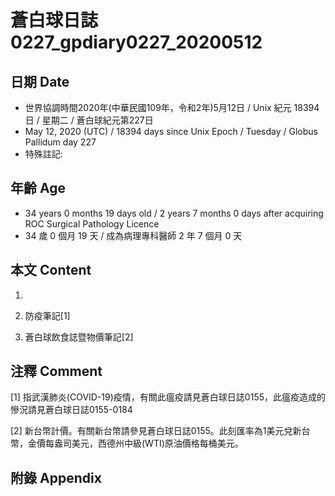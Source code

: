 # 蒼白球日誌0227_gpdiary0227_20200512 #

## 日期 Date ##

* 世界協調時間2020年(中華民國109年，令和2年)5月12日 / Unix 紀元 18394 日 / 星期二 / 蒼白球紀元第227日
* May 12, 2020 (UTC) / 18394 days since Unix Epoch / Tuesday / Globus Pallidum day 227
* 特殊註記:

## 年齡 Age ##

* 34 years 0 months 19 days old / 2 years 7 months 0 days after acquiring ROC Surgical Pathology Licence
* 34 歲 0 個月 19 天 / 成為病理專科醫師 2 年 7 個月 0 天

## 本文 Content ##

1. 

    
2. 防疫筆記[1]

    
3. 蒼白球飲食誌暨物價筆記[2]

    

## 注釋 Comment ##

[1] 指武漢肺炎(COVID-19)疫情，有關此瘟疫請見蒼白球日誌0155，此瘟疫造成的慘況請見蒼白球日誌0155-0184


[2] 新台幣計價。有關新台幣請參見蒼白球日誌0155。此刻匯率為1美元兌新台幣，金價每盎司美元，西德州中級(WTI)原油價格每桶美元。



## 附錄 Appendix ##

